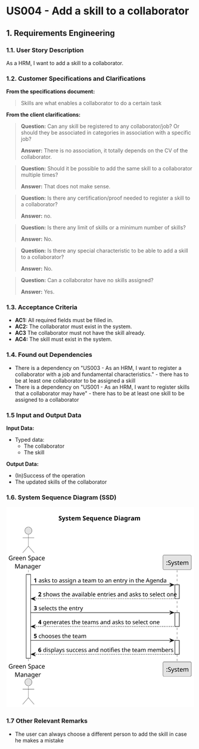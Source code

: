 # US004 - Add a skill to a collaborator

## 1. Requirements Engineering

### 1.1. User Story Description

As a HRM, I want to add a skill to a collaborator.

### 1.2. Customer Specifications and Clarifications

**From the specifications document:**

> Skills are what enables a collaborator to do a certain task

**From the client clarifications:**

> **Question:** Can any skill be registered to any collaborator/job? Or should they be associated in categories in
> association with a specific job?
>
> **Answer:** There is no association, it totally depends on the CV of the collaborator.

> **Question:** Should it be possible to add the same skill to a collaborator multiple times?
>
> **Answer:** That does not make sense.

> **Question:** Is there any certification/proof needed to register a skill to a collaborator?
>
> **Answer:** no.

> **Question:** Is there any limit of skills or a minimum number of skills?
>
> **Answer:** No.

> **Question:** Is there any special characteristic to be able to add a skill to a collaborator?
>
> **Answer:** No.

> **Question:** Can a collaborator have no skills assigned?
>
> **Answer:** Yes.



### 1.3. Acceptance Criteria

* **AC1:** All required fields must be filled in.
* **AC2:** The collaborator must exist in the system.
* **AC3** The collaborator must not have the skill already.
* **AC4:** The skill must exist in the system.


### 1.4. Found out Dependencies

* There is a dependency on "US003 - As an HRM, I want to register a collaborator with a job and fundamental
  characteristics." - there has to be at least one collaborator to be assigned a skill
* There is a dependency on "US001 - As an HRM, I want to register skills that a collaborator may have" - there has to be at least one skill to be assigned to a collaborator

### 1.5 Input and Output Data

**Input Data:**

* Typed data:
    * The collaborator
    * The skill

**Output Data:**

* (In)Success of the operation
* The updated skills of the collaborator

### 1.6. System Sequence Diagram (SSD)

![System Sequence Diagram - Alternative One](svg/us023-alternative-one.svg)

### 1.7 Other Relevant Remarks

* The user can always choose a different person to add the skill in case he makes a mistake